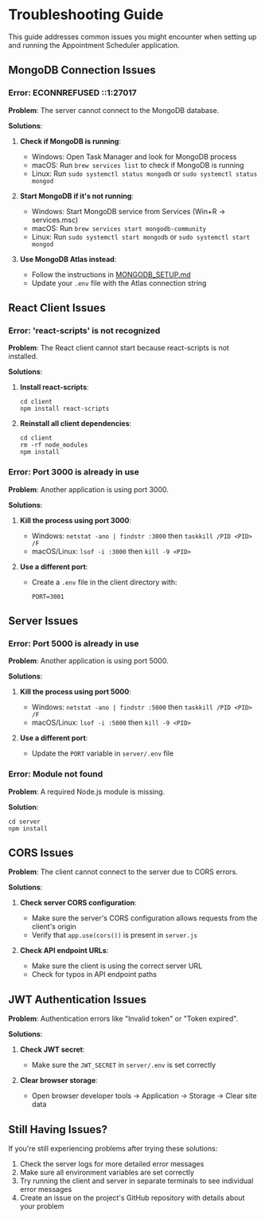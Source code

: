 # Troubleshooting Guide

This guide addresses common issues you might encounter when setting up and running the Appointment Scheduler application.

## MongoDB Connection Issues

### Error: ECONNREFUSED ::1:27017

**Problem**: The server cannot connect to the MongoDB database.

**Solutions**:

1. **Check if MongoDB is running**:
   - Windows: Open Task Manager and look for MongoDB process
   - macOS: Run `brew services list` to check if MongoDB is running
   - Linux: Run `sudo systemctl status mongodb` or `sudo systemctl status mongod`

2. **Start MongoDB if it's not running**:
   - Windows: Start MongoDB service from Services (Win+R → services.msc)
   - macOS: Run `brew services start mongodb-community`
   - Linux: Run `sudo systemctl start mongodb` or `sudo systemctl start mongod`

3. **Use MongoDB Atlas instead**:
   - Follow the instructions in [MONGODB_SETUP.md](MONGODB_SETUP.md)
   - Update your `.env` file with the Atlas connection string

## React Client Issues

### Error: 'react-scripts' is not recognized

**Problem**: The React client cannot start because react-scripts is not installed.

**Solutions**:

1. **Install react-scripts**:
   ```
   cd client
   npm install react-scripts
   ```

2. **Reinstall all client dependencies**:
   ```
   cd client
   rm -rf node_modules
   npm install
   ```

### Error: Port 3000 is already in use

**Problem**: Another application is using port 3000.

**Solutions**:

1. **Kill the process using port 3000**:
   - Windows: `netstat -ano | findstr :3000` then `taskkill /PID <PID> /F`
   - macOS/Linux: `lsof -i :3000` then `kill -9 <PID>`

2. **Use a different port**:
   - Create a `.env` file in the client directory with:
     ```
     PORT=3001
     ```

## Server Issues

### Error: Port 5000 is already in use

**Problem**: Another application is using port 5000.

**Solutions**:

1. **Kill the process using port 5000**:
   - Windows: `netstat -ano | findstr :5000` then `taskkill /PID <PID> /F`
   - macOS/Linux: `lsof -i :5000` then `kill -9 <PID>`

2. **Use a different port**:
   - Update the `PORT` variable in `server/.env` file

### Error: Module not found

**Problem**: A required Node.js module is missing.

**Solution**:
```
cd server
npm install
```

## CORS Issues

**Problem**: The client cannot connect to the server due to CORS errors.

**Solutions**:

1. **Check server CORS configuration**:
   - Make sure the server's CORS configuration allows requests from the client's origin
   - Verify that `app.use(cors())` is present in `server.js`

2. **Check API endpoint URLs**:
   - Make sure the client is using the correct server URL
   - Check for typos in API endpoint paths

## JWT Authentication Issues

**Problem**: Authentication errors like "Invalid token" or "Token expired".

**Solutions**:

1. **Check JWT secret**:
   - Make sure the `JWT_SECRET` in `server/.env` is set correctly

2. **Clear browser storage**:
   - Open browser developer tools → Application → Storage → Clear site data

## Still Having Issues?

If you're still experiencing problems after trying these solutions:

1. Check the server logs for more detailed error messages
2. Make sure all environment variables are set correctly
3. Try running the client and server in separate terminals to see individual error messages
4. Create an issue on the project's GitHub repository with details about your problem 